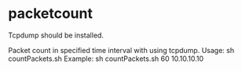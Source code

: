 # packetcount

Tcpdump should be installed.

Packet count in specified time interval with using tcpdump.
Usage: sh countPackets.sh <capture time as seconds> <ip address>
Example: sh countPackets.sh 60 10.10.10.10

